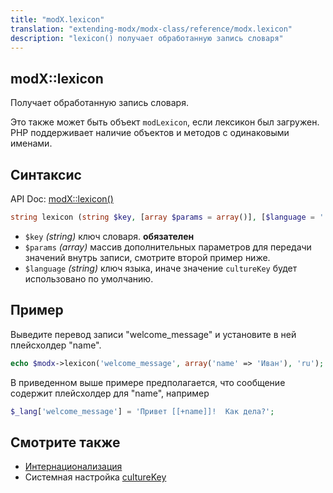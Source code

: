 ```yaml
---
title: "modX.lexicon"
translation: "extending-modx/modx-class/reference/modx.lexicon"
description: "lexicon() получает обработанную запись словаря"
---
```


## modX::lexicon

Получает обработанную запись словаря. 

Это также может быть объект `modLexicon`, если лексикон был загружен. PHP поддерживает наличие объектов и методов с одинаковыми именами.

## Синтаксис

API Doc: [modX::lexicon()](http://api.modx.com/revolution/2.2/db_core_model_modx_modx.class.html#%5CmodX::lexicon())

``` php
string lexicon (string $key, [array $params = array()], [$language = ''])
```

- `$key` _(string)_ ключ словаря. **обязателен**
- `$params` _(array)_ массив дополнительных параметров для передачи значений внутрь записи, смотрите второй пример ниже.
- `$language` _(string)_ ключ языка, иначе значение `cultureKey` будет использовано по умолчанию.

## Пример

Выведите перевод записи "welcome_message" и установите в ней плейсхолдер "name".

``` php
echo $modx->lexicon('welcome_message', array('name' => 'Иван'), 'ru');
```

В приведенном выше примере предполагается, что сообщение содержит плейсхолдер для "name", например

``` php
$_lang['welcome_message'] = 'Привет [[+name]]!  Как дела?';
```

## Смотрите также

- [Интернационализация](extending-modx/internationalization "Интернационализация")
- Системная настройка [cultureKey](building-sites/settings/culturekey)
